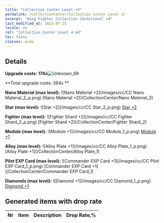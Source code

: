 ```yaml
---
title: "Collection Center Level +4"
permalink: /CollectionCenter/Collection Center Level 4/
excerpt: "Wing Fighter Collection CenterLevel +4"
last_modified_at: 2023-07-25
locale: en
ref: "Collection Center Level 4.md"
toc: false
classes: wide
---
```



## Details

 **Upgrade costs:** **174x**![Unknown_68](/images/item/bh_img25_p.png)

 **Total upgrade costs: 364x **

 **Nano Material (max level):** ![Nano Material +2](/images/cc/CC Nano Material_2_p.png) [Nano Material +2](/CollectionCenter/Nano Material_2)

 **Star (max level):** ![Star +2](/images/cc/CC Star_2_p.png) [Star +2](/CollectionCenter/Star_2)

 **Fighter (max level):** ![Fighter Shard +2](/images/cc/CC Fighter Shard_2_p.png) [Fighter Shard +2](/CollectionCenter/Fighter Shard_2)

 **Module (max level):** ![Module +1](/images/cc/CC Module_1_p.png) [Module +1](/CollectionCenter/Module_1)

 **Alloy (max level):** ![Alloy Plate +1](/images/cc/CC Alloy Plate_1_p.png) [Alloy Plate +1](/CollectionCenter/Alloy Plate_1)

 **Pilot EXP Card (max level):** ![Commander EXP Card +1](/images/cc/CC Pilot EXP Card_1_p.png) [Commander EXP Card +1](/CollectionCenter/Commander EXP Card_1)

 **Diamonds (max level):** ![Diamond +1](/images/cc/CC Diamond_1_p.png) [Diamond +1](/CollectionCenter/Diamond_1)

## Generated items with drop rate

  |  Nr |     Item   |    Description   |  Drop Rate,% |
  |:----|:----------:|:-----------------|:-------------|

